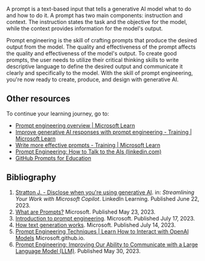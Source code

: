 A prompt is a text-based input that tells a generative AI model what to do and how to do it. A prompt has two main components: instruction and context. The instruction states the task and the objective for the model, while the context provides information for the model's output.

Prompt engineering is the skill of crafting prompts that produce the desired output from the model. The quality and effectiveness of the prompt affects the quality and effectiveness of the model's output. To create good prompts, the user needs to utilize their critical thinking skills to write descriptive language to define the desired output and communicate it clearly and specifically to the model. With the skill of prompt engineering, you're now ready to create, produce, and design with generative AI.

## Other resources

To continue your learning journey, go to:

- [Prompt engineering overview | Microsoft Learn](/semantic-kernel/prompts/)
- [Improve generative AI responses with prompt engineering - Training | Microsoft Learn](/training/modules/fundamentals-generative-ai/6-writing-prompts)
- [Write more effective prompts - Training | Microsoft Learn](/training/modules/apply-prompt-engineering-azure-openai/3-write-effective-prompts)
- [Prompt Engineering: How to Talk to the AIs (linkedin.com)](https://www.linkedin.com/learning/prompt-engineering-how-to-talk-to-the-ais)
- [GitHub Prompts for Education](https://github.com/microsoft/prompts-for-edu)

## Bibliography

1. [Stratton J. - Disclose when you're using generative AI](https://www.linkedin.com/learning/streamlining-your-work-with-copilot-formerly-bing-chat-bing-chat-enterprise/disclose-when-you-re-using-generative-ai). in: *Streamlining Your Work with Microsoft Copilot*. LinkedIn Learning. Published June 22, 2023.  
1. [What are Prompts?](/semantic-kernel/prompt-engineering/) Microsoft. Published May 23, 2023.  
1. [Introduction to prompt engineering](/azure/ai-services/openai/concepts/prompt-engineering). Microsoft. Published July 17, 2023.  
1. [How text generation works](/ai-builder/azure-openai-textgen#parts-of-a-prompt). Microsoft. Published July 14, 2023.  
1. [Prompt Engineering Techniques | Learn How to Interact with OpenAI Models](https://microsoft.github.io/Workshop-Interact-with-OpenAI-models/Part-1-labs/Prompt-engineering-techniques/) Microsoft.github.io.  
1. [Prompt Engineering: Improving Our Ability to Communicate with a Large Language Model (LLM)](https://www.microsoft.com/research/group/dynamics-insights-apps-artificial-intelligence-machine-learning/articles/prompt-engineering-improving-our-ability-to-communicate-with-an-llm/). Published May 30, 2023.
